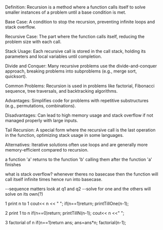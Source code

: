 Definition: Recursion is a method where a function calls itself to solve smaller instances of a problem until a base condition is met.

Base Case: A condition to stop the recursion, preventing infinite loops and stack overflow.

Recursive Case: The part where the function calls itself, reducing the problem size with each call.

Stack Usage: Each recursive call is stored in the call stack, holding its parameters and local variables until completion.

Divide and Conquer: Many recursive problems use the divide-and-conquer approach, breaking problems into subproblems (e.g., merge sort, quicksort).

Common Problems: Recursion is used in problems like factorial, Fibonacci sequence, tree traversals, and backtracking algorithms.

Advantages: Simplifies code for problems with repetitive substructures (e.g., permutations, combinations).

Disadvantages: Can lead to high memory usage and stack overflow if not managed properly with large inputs.

Tail Recursion: A special form where the recursive call is the last operation in the function, optimizing stack usage in some languages.

Alternatives: Iterative solutions often use loops and are generally more memory-efficient compared to recursion.


a function 'a' returns to the function 'b' calling them after the function 'a' finishes

what is stack overflow?
    whenever theres no basecase then the function will call itself infinite times hence run into basecase.

--sequence matters look at q1 and q2
--solve for one and the others will solve on its own(?)

1 print n to 1
    cout<< n << " ";
    if(n==1)return;
    printTillOne(n-1);
    

2 print 1 to n
    if(n==0)return;
    printTillN(n-1);
    cout<< n <<" ";

3 factorial of n
    if(n==1)return ans;
    ans=ans*n;
    factorial(n-1);